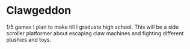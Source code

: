 # Clawgeddon
1/5 games I plan to make till I graduate high school. This will be a side scroller platformer about escaping claw machines and fighting different plushies and toys.
